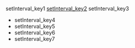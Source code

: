 setInterval_key1
[setInterval_key2](http://codepen.io/navgurukul/full/ZLBBvZ/)
setInterval_key3

- setInterval_key4
- setInterval_key5
- setInterval_key6
- setInterval_key7
